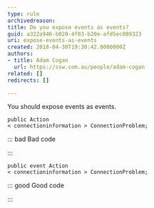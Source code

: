 ```yaml
---
type: rule
archivedreason: 
title: Do you expose events as events?
guid: a322a946-b020-4f03-b20e-afd5ec089323
uri: expose-events-as-events
created: 2018-04-30T19:30:42.0000000Z
authors:
- title: Adam Cogan
  url: https://ssw.com.au/people/adam-cogan
related: []
redirects: []

---
```


You should expose events as events.

<!--endintro-->



```
public Action
< connectioninformation > ConnectionProblem;
```




::: bad
Bad code

:::



```
public event Action
< connectioninformation > ConnectionProblem;
```




::: good
Good code

:::
